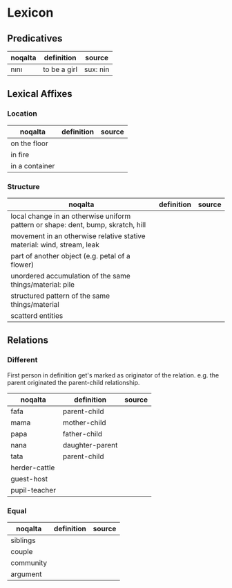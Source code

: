 Lexicon
=======

## Predicatives
noqalta | definition			| source
--------|-----------------------|-------
nını    | to be a girl          | sux: nin


## Lexical Affixes

### Location
noqalta | definition			| source
--------|-----------------------|-------
 | on the floor
 | in fire
 | in a container

### Structure
noqalta | definition			| source
--------|-----------------------|-------
 | local change in an otherwise uniform pattern or shape: dent, bump, skratch, hill
 | movement in an otherwise relative stative material: wind, stream, leak
 | part of another object (e.g. petal of a flower)
 | unordered accumulation of the same things/material: pile
 | structured pattern of the same things/material
 | scatterd entities


## Relations

### Different
First person in definition get's marked as originator of the relation.
e.g. the parent originated the parent-child relationship.

noqalta | definition			| source
--------|-----------------------|-------
fafa    | parent-child
mama    | mother-child
papa    | father-child
nana    | daughter-parent
tata    | parent-child
 | herder-cattle
 | guest-host
 | pupil-teacher

### Equal
noqalta | definition			| source
--------|-----------------------|-------
 | siblings
 | couple
 | community
 | argument
